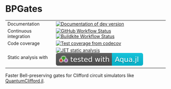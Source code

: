 # BPGates

<table>
    <tr>
        <td>Documentation</td>
        <td>
            <a href="https://quantumsavory.github.io/BPGates.jl/dev"><img src="https://img.shields.io/badge/docs-dev-blue.svg" alt="Documentation of dev version"></a>
        </td>
    </tr><tr></tr>
    <tr>
        <td>Continuous integration</td>
        <td>
            <a href="https://github.com/QuantumSavory/BPGates.jl/actions?query=workflow%3ACI+branch%3Amaster"><img src="https://github.com/QuantumSavory/BPGates.jl/actions/workflows/ci.yml/badge.svg" alt="GitHub Workflow Status"></a>
            <a href="https://buildkite.com/quantumsavory/bpgates"><img src="https://badge.buildkite.com/158b11c71354091501f5e7d3b81d53e13afc493dbb679ed580.svg?branch=main" alt="Buildkite Workflow Status"></a>
        </td>
    </tr><tr></tr>
    <tr>
        <td>Code coverage</td>
        <td>
            <a href="https://codecov.io/gh/QuantumSavory/BPGates.jl"><img src="https://img.shields.io/codecov/c/gh/QuantumSavory/BPGates.jl?label=codecov" alt="Test coverage from codecov"></a>
        </td>
    </tr><tr></tr>
    <tr>
        <td>Static analysis with</td>
        <td>
            <a href="https://github.com/aviatesk/JET.jl"><img src="https://img.shields.io/badge/%F0%9F%9B%A9%EF%B8%8F_tested_with-JET.jl-233f9a" alt="JET static analysis"></a>
            <a href="https://github.com/JuliaTesting/Aqua.jl"><img src="https://raw.githubusercontent.com/JuliaTesting/Aqua.jl/master/badge.svg" alt="Aqua QA"></a>
        </td>
    </tr>
</table>

Faster Bell-preserving gates for Clifford circuit simulators like [QuantumClifford.jl](https://github.com/QuantumSavory/QuantumClifford.jl).
